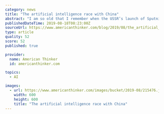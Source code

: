 ```yaml
---
category: news
title: "The artificial intelligence race with China"
abstract: "I am so old that I remember when the USSR’s launch of Sputnik, the first satellite humans put into orbit, triggered panic and the ensuing “space race,” in which massive sums of money and energy were devoted to making America the leader in space."
publishedDateTime: 2019-08-18T08:23:00Z
sourceUrl: https://www.americanthinker.com/blog/2019/08/the_artificial_intelligence_race_with_china_.html
type: article
quality: 52
score: 52
published: true

provider:
  name: American Thinker
  id: americanthinker.com

topics:
  - AI

images:
  - url: https://www.americanthinker.com/images/bucket/2019-08/215476.jpg
    width: 600
    height: 600
    title: "The artificial intelligence race with China"
---
```

